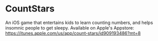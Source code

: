 CountStars
==========

An iOS game that entertains kids to learn counting numbers, and helps insomnic people to get sleepy.
Available on Apple's Appstore: https://itunes.apple.com/us/app/count-stars/id909193486?mt=8

